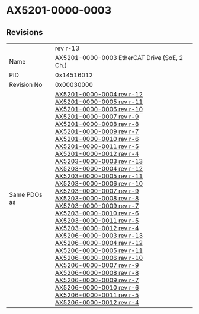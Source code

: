 # AX5201-0000-0003

## Revisions
<table>
<tr>
<td></td>
<td>rev r-13</td>
</tr>
<tr>
<td>Name</td>
<td>AX5201-0000-0003 EtherCAT Drive (SoE, 2 Ch.)</td>
</tr>
<tr>
<td>PID</td>
<td>0x14516012</td>
</tr>
<tr>
<td>Revision No</td>
<td>0x00030000</td>
</tr>
<tr>
<td>Same PDOs as</td>
<td><a href="AX5201-0000-0004.md">AX5201-0000-0004 rev r-12</a><br/><a href="AX5201-0000-0005.md">AX5201-0000-0005 rev r-11</a><br/><a href="AX5201-0000-0006.md">AX5201-0000-0006 rev r-10</a><br/><a href="AX5201-0000-0007.md">AX5201-0000-0007 rev r-9</a><br/><a href="AX5201-0000-0008.md">AX5201-0000-0008 rev r-8</a><br/><a href="AX5201-0000-0009.md">AX5201-0000-0009 rev r-7</a><br/><a href="AX5201-0000-0010.md">AX5201-0000-0010 rev r-6</a><br/><a href="AX5201-0000-0011.md">AX5201-0000-0011 rev r-5</a><br/><a href="AX5201-0000-0012.md">AX5201-0000-0012 rev r-4</a><br/><a href="AX5203-0000-0003.md">AX5203-0000-0003 rev r-13</a><br/><a href="AX5203-0000-0004.md">AX5203-0000-0004 rev r-12</a><br/><a href="AX5203-0000-0005.md">AX5203-0000-0005 rev r-11</a><br/><a href="AX5203-0000-0006.md">AX5203-0000-0006 rev r-10</a><br/><a href="AX5203-0000-0007.md">AX5203-0000-0007 rev r-9</a><br/><a href="AX5203-0000-0008.md">AX5203-0000-0008 rev r-8</a><br/><a href="AX5203-0000-0009.md">AX5203-0000-0009 rev r-7</a><br/><a href="AX5203-0000-0010.md">AX5203-0000-0010 rev r-6</a><br/><a href="AX5203-0000-0011.md">AX5203-0000-0011 rev r-5</a><br/><a href="AX5203-0000-0012.md">AX5203-0000-0012 rev r-4</a><br/><a href="AX5206-0000-0003.md">AX5206-0000-0003 rev r-13</a><br/><a href="AX5206-0000-0004.md">AX5206-0000-0004 rev r-12</a><br/><a href="AX5206-0000-0005.md">AX5206-0000-0005 rev r-11</a><br/><a href="AX5206-0000-0006.md">AX5206-0000-0006 rev r-10</a><br/><a href="AX5206-0000-0007.md">AX5206-0000-0007 rev r-9</a><br/><a href="AX5206-0000-0008.md">AX5206-0000-0008 rev r-8</a><br/><a href="AX5206-0000-0009.md">AX5206-0000-0009 rev r-7</a><br/><a href="AX5206-0000-0010.md">AX5206-0000-0010 rev r-6</a><br/><a href="AX5206-0000-0011.md">AX5206-0000-0011 rev r-5</a><br/><a href="AX5206-0000-0012.md">AX5206-0000-0012 rev r-4</a></td>
</tr>
</table>
